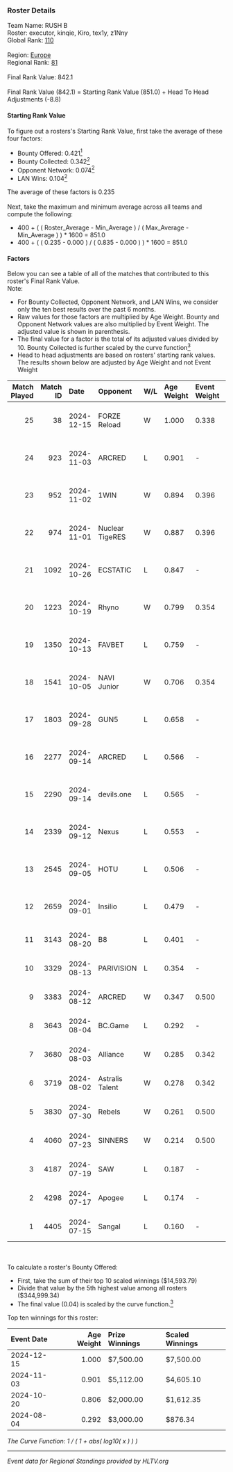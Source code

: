 ### Roster Details<br />
Team Name: RUSH B<br />
Roster: executor, kinqie, Kiro, tex1y, z1Nny<br />
Global Rank: [110](../../standings_global_2024_12_18.md)<br />
<br />
Region: [Europe]( ../../standings_europe_2024_12_18.md)<br />
Regional Rank: [81]( ../../standings_europe_2024_12_18.md)<br />
<br />
Final Rank Value:  842.1<br />
<br />
Final Rank Value (842.1) = Starting Rank Value (851.0) + Head To Head Adjustments (-8.8)<br />

#### Starting Rank Value<br />
To figure out a rosters's Starting Rank Value, first take the average of these four factors:<br />
- Bounty Offered: 0.421[<sup>1</sup>](#table2)
- Bounty Collected: 0.342[<sup>2</sup>](#table1)
- Opponent Network: 0.074[<sup>2</sup>](#table1)
- LAN Wins: 0.104[<sup>2</sup>](#table1)

The average of these factors is 0.235<br />
<br />
Next, take the maximum and minimum average across all teams and compute the following:<br />
- 400 + ( ( Roster_Average - Min_Average ) / ( Max_Average - Min_Average ) ) * 1600 = 851.0
- 400 + ( ( 0.235 - 0.000 ) / ( 0.835 - 0.000 ) ) * 1600 = 851.0


#### Factors<br />
Below you can see a table of all of the matches that contributed to this roster's Final Rank Value.<br />
Note:<br />

- For Bounty Collected, Opponent Network, and LAN Wins, we consider only the ten best results over the past 6 months.
- Raw values for those factors are multiplied by Age Weight. Bounty and Opponent Network values are also multiplied by Event Weight. The adjusted value is shown in parenthesis.
- The final value for a factor is the total of its adjusted values divided by 10. Bounty Collected is further scaled by the curve function[<sup>3</sup>](#curveFunction)
- Head to head adjustments are based on rosters' starting rank values. The results shown below are adjusted by Age Weight and not Event Weight
<span id="table1"></span><br />


| Match Played | Match ID | Date       | Opponent        | W/L | Age Weight | Event Weight | Bounty Collected | Opponent Network | LAN Wins  | H2H Adj. | Roster                                    |
| -: | -: | :- | :- | :- | :- | :- | :- | :- | :- | -: | :- |
|           25 |       38 | 2024-12-15 | FORZE Reload    | W   | 1.000      | 0.338        | 0.019 (0.006)    | 0.083 (0.028)    | 1 (1.000) |    10.89 | executor, kinqie, Kiro, tex1y, z1Nny      |
|           24 |      923 | 2024-11-03 | ARCRED          | L   | 0.901      | -            | -                | -                | -         |   -17.28 | executor, kinqie, Kiro, tex1y, z1Nny      |
|           23 |      952 | 2024-11-02 | 1WIN            | W   | 0.894      | 0.396        | 0.007 (0.003)    | 0.078 (0.027)    | 0 (0.000) |     8.12 | executor, kinqie, Kiro, tex1y, z1Nny      |
|           22 |      974 | 2024-11-01 | Nuclear TigeRES | W   | 0.887      | 0.396        | 0.004 (0.001)    | 0.083 (0.029)    | 0 (0.000) |     4.44 | executor, kinqie, Kiro, tex1y, z1Nny      |
|           21 |     1092 | 2024-10-26 | ECSTATIC        | L   | 0.847      | -            | -                | -                | -         |    -7.78 | executor, kinqie, Kiro, tex1y, z1Nny      |
|           20 |     1223 | 2024-10-19 | Rhyno           | W   | 0.799      | 0.354        | 0.152 (0.043)    | 0.532 (0.150)    | 0 (0.000) |    19.71 | executor, kinqie, Kiro, tex1y, z1Nny      |
|           19 |     1350 | 2024-10-13 | FAVBET          | L   | 0.759      | -            | -                | -                | -         |    -8.24 | executor, kinqie, Kiro, tex1y, z1Nny      |
|           18 |     1541 | 2024-10-05 | NAVI Junior     | W   | 0.706      | 0.354        | 0.169 (0.042)    | 1.000 (0.250)    | 0 (0.000) |    17.45 | executor, kinqie, Kiro, tex1y, z1Nny      |
|           17 |     1803 | 2024-09-28 | GUN5            | L   | 0.658      | -            | -                | -                | -         |    -4.46 | executor, kinqie, Kiro, tex1y, z1Nny      |
|           16 |     2277 | 2024-09-14 | ARCRED          | L   | 0.566      | -            | -                | -                | -         |    -9.54 | executor, Gospadarov, kinqie, Kiro, tex1y |
|           15 |     2290 | 2024-09-14 | devils.one      | L   | 0.565      | -            | -                | -                | -         |   -11.90 | executor, Gospadarov, kinqie, Kiro, tex1y |
|           14 |     2339 | 2024-09-12 | Nexus           | L   | 0.553      | -            | -                | -                | -         |    -1.17 | executor, Gospadarov, kinqie, Kiro, tex1y |
|           13 |     2545 | 2024-09-05 | HOTU            | L   | 0.506      | -            | -                | -                | -         |   -10.10 | executor, Gospadarov, kinqie, Kiro, tex1y |
|           12 |     2659 | 2024-09-01 | Insilio         | L   | 0.479      | -            | -                | -                | -         |    -7.54 | executor, Gospadarov, kinqie, Kiro, tex1y |
|           11 |     3143 | 2024-08-20 | B8              | L   | 0.401      | -            | -                | -                | -         |    -1.88 | executor, kinqie, Kiro, nota, tex1y       |
|           10 |     3329 | 2024-08-13 | PARIVISION      | L   | 0.354      | -            | -                | -                | -         |    -4.02 | executor, kinqie, Kiro, nota, tex1y       |
|            9 |     3383 | 2024-08-12 | ARCRED          | W   | 0.347      | 0.500        | 0.040 (0.007)    | 0.235 (0.041)    | 0 (0.000) |     4.45 | executor, kinqie, Kiro, nota, tex1y       |
|            8 |     3643 | 2024-08-04 | BC.Game         | L   | 0.292      | -            | -                | -                | -         |    -4.44 | executor, kinqie, Kiro, nota, tex1y       |
|            7 |     3680 | 2024-08-03 | Alliance        | W   | 0.285      | 0.342        | 0.031 (0.003)    | 0.446 (0.044)    | 0 (0.000) |     5.43 | executor, kinqie, Kiro, nota, tex1y       |
|            6 |     3719 | 2024-08-02 | Astralis Talent | W   | 0.278      | 0.342        | 0.004 (0.000)    | 0.339 (0.032)    | 0 (0.000) |     3.10 | executor, kinqie, Kiro, nota, tex1y       |
|            5 |     3830 | 2024-07-30 | Rebels          | W   | 0.261      | 0.500        | 0.034 (0.004)    | 0.405 (0.053)    | 0 (0.000) |     4.28 | executor, kinqie, Kiro, nota, tex1y       |
|            4 |     4060 | 2024-07-23 | SINNERS         | W   | 0.214      | 0.500        | 0.082 (0.009)    | 0.826 (0.088)    | 0 (0.000) |     5.65 | executor, kinqie, Kiro, nota, tex1y       |
|            3 |     4187 | 2024-07-19 | SAW             | L   | 0.187      | -            | -                | -                | -         |    -0.20 | executor, kinqie, Kiro, nota, tex1y       |
|            2 |     4298 | 2024-07-17 | Apogee          | L   | 0.174      | -            | -                | -                | -         |    -3.38 | executor, kinqie, Kiro, nota, tex1y       |
|            1 |     4405 | 2024-07-15 | Sangal          | L   | 0.160      | -            | -                | -                | -         |    -0.45 | executor, kinqie, Kiro, nota, tex1y       |

<br />
<span id="table2"></span><br />
To calculate a roster's Bounty Offered:<br />

- First, take the sum of their top 10 scaled winnings ($14,593.79)
- Divide that value by the 5th highest value among all rosters ($344,999.34)
- The final value (0.04) is scaled by the curve function.[<sup>3</sup>](#curveFunction)

Top ten winnings for this roster:<br />

| Event Date | Age Weight | Prize Winnings | Scaled Winnings |
| :- | -: | :- | :- |
| 2024-12-15 |      1.000 | $7,500.00      | $7,500.00       |
| 2024-11-03 |      0.901 | $5,112.00      | $4,605.10       |
| 2024-10-20 |      0.806 | $2,000.00      | $1,612.35       |
| 2024-08-04 |      0.292 | $3,000.00      | $876.34         |


<span id="curveFunction"></span>_The Curve Function: 1 / ( 1 + abs( log10( x ) ) )_<br />

---
_Event data for Regional Standings provided by HLTV.org_<br />
